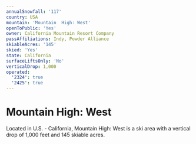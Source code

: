 ```yaml
---
annualSnowfall: '117'
country: USA
mountain: 'Mountain  High: West'
openToPublic: 'Yes'
owner: California Mountain Resort Company
passAffiliations: Indy, Powder Alliance
skiableAcres: '145'
skied: 'Yes'
state: California
surfaceLiftsOnly: 'No'
verticalDrop: 1,000
operated:
  '2324': true
  '2425': true
---
```



# Mountain  High: West

Located in U.S. - California, Mountain  High: West is a ski area with a vertical drop of 1,000 feet and 145 skiable acres.
